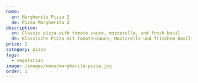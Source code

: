 ```yaml
---
name:
  en: Margherita Pizza 2
  de: Pizza Margherita 2
description:
  en: Classic pizza with tomato sauce, mozzarella, and fresh basil
  de: Klassische Pizza mit Tomatensauce, Mozzarella und frischem Basilikum
price: 2
category: pizza
tags:
  - vegetarian
image: /images/menu/margherita-pizza.jpg
order: 1
---
```

